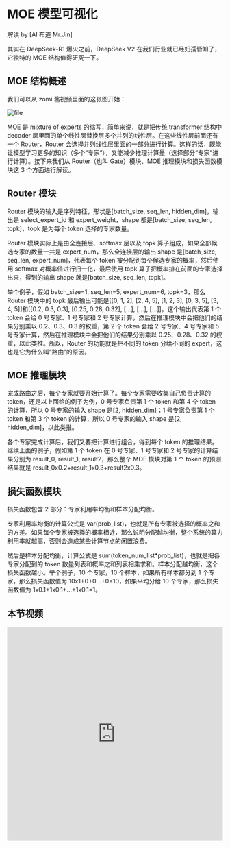 # MOE 模型可视化

解读 by [AI 布道 Mr.Jin]

其实在 DeepSeek-R1 爆火之前，DeepSeek V2 在我们行业就已经妇孺皆知了，它独特的 MOE 结构值得研究一下。

## MOE 结构概述

我们可以从 zomi 酱视频里面的这张图开始：

![file](http://image.openwrite.cn/33719_D3965B8EB13E4241A927D74DA36C0837.png)

MOE 是 mixture of experts 的缩写，简单来说，就是把传统 transformer 结构中 decoder 层里面的单个线性层替换层多个并列的线性层。在这些线性层前面还有一个 Router，Router 会选择并列线性层里面的一部分进行计算。这样的话，既能让模型学习更多的知识（多个“专家”），又能减少推理计算量（选择部分“专家”进行计算）。接下来我们从 Router（也叫 Gate）模块、MOE 推理模块和损失函数模块这 3 个方面进行解读。

## Router 模块

Router 模块的输入是序列特征，形状是[batch_size, seq_len, hidden_dim]，输出是 select_expert_id 和 expert_weight，shape 都是[batch_size, seq_len, topk]，topk 是为每个 token 选择的专家数量。

Router 模块实际上是由全连接层、softmax 层以及 topk 算子组成，如果全部候选专家的数量一共是 expert_num，那么全连接层的输出 shape 是[batch_size, seq_len, expert_num]，代表每个 token 被分配到每个候选专家的概率，然后使用 softmax 对概率值进行归一化，最后使用 topk 算子把概率排在前面的专家选择出来，得到的输出 shape 就是[batch_size, seq_len, topk]。

举个例子，假如 batch_size=1, seq_len=5, expert_num=6, topk=3，那么 Router 模块中的 topk 最后输出可能是[[0, 1, 2], [2, 4, 5], [1, 2,  3], [0, 3, 5], [3, 4, 5]]和[[0.2, 0.3, 0.3], [0.25, 0.28, 0.32], [...], [...], [...]]。这个输出代表第 1 个 token 会给 0 号专家、1 号专家和 2 号专家计算，然后在推理模块中会把他们的结果分别乘以 0.2、0.3、0.3 的权重，第 2 个 token 会给 2 号专家、4 号专家和 5 号专家计算，然后在推理模块中会把他们的结果分别乘以 0.25、0.28、0.32 的权重，以此类推。所以，Router 的功能就是把不同的 token 分给不同的 expert，这也是它为什么叫“路由”的原因。

## MOE 推理模块

完成路由之后，每个专家就要开始计算了。每个专家需要收集自己负责计算的 token，还是以上面给的例子为例，0 号专家负责第 1 个 token 和第 4 个 token 的计算，所以 0 号专家的输入 shape 是[2, hidden_dim]；1 号专家负责第 1 个 token 和第 3 个 token 的计算，所以 0 号专家的输入 shape 是[2, hidden_dim]，以此类推。

各个专家完成计算后，我们又要把计算进行组合，得到每个 token 的推理结果。继续上面的例子，假如第 1 个 token 在 0 号专家、1 号专家和 2 号专家的计算结果分别为 result_0, result_1, result2，那么整个 MOE 模块对第 1 个 token 的预测结果就是 result_0x0.2+result_1x0.3+result2x0.3。

## 损失函数模块

损失函数包含 2 部分：专家利用率均衡和样本分配均衡。

专家利用率均衡的计算公式是 var(prob_list)，也就是所有专家被选择的概率之和的方差。如果每个专家被选择的概率相近，那么说明分配越均衡，整个系统的算力利用率就越高，否则会造成某些计算节点的闲置浪费。

然后是样本分配均衡，计算公式是 sum(token_num_list*prob_list)，也就是把各专家分配到的 token 数量列表和概率之和列表相乘求和。样本分配越均衡，这个损失函数越小。举个例子，10 个专家，10 个样本，如果所有样本都分到 1 个专家，那么损失函数值为 10x1+0+0...+0=10，如果平均分给 10 个专家，那么损失函数值为 1x0.1+1x0.1+...+1x0.1=1。

## 本节视频

<html>
<iframe src="https://player.bilibili.com/player.html?isOutside=true&aid=114109882308562&bvid=BV1Gj9ZYdE4N&cid=28706275882&p=1&as_wide=1&high_quality=1&danmaku=0&t=30&autoplay=0" width="100%" height="500" scrolling="no" border="0" frameborder="no" framespacing="0" allowfullscreen="true"> </iframe>
</html>
